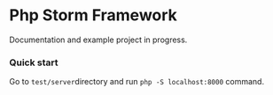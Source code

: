 # Php Storm Framework

Documentation and example project in progress. 

### Quick start

Go to `test/server`directory and run `php -S localhost:8000` command.

###
